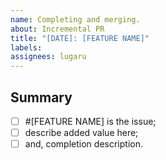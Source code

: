 ```yaml
---
name: Completing and merging.
about: Incremental PR
title: "[DATE]: [FEATURE NAME]"
labels: 
assignees: lugaru
---
```


## Summary

- [ ] #[FEATURE NAME] is the issue;
- [ ] describe added value here;
- [ ] and, completion description.
